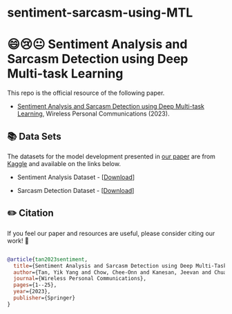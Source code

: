 # sentiment-sarcasm-using-MTL

# 😄😢😐 Sentiment Analysis and Sarcasm Detection using Deep Multi-task Learning
This repo is the official resource of the following paper.
- [Sentiment Analysis and Sarcasm Detection using Deep Multi-task Learning](https://link.springer.com/article/10.1007/s11277-023-10235-4), Wireless Personal Communications (2023).


## 📚 Data Sets

The datasets for the model development presented in [our paper](https://link.springer.com/article/10.1007/s11277-023-10235-4) are from [Kaggle](https://www.kaggle.com/) and available on the links below.

- Sentiment Analysis Dataset - [[Download](https://www.kaggle.com/datasets/cosmos98/twitter-and-reddit-sentimental-analysis-dataset)]

- Sarcasm Detection Dataset - [[Download](https://www.kaggle.com/datasets/rmisra/news-headlines-dataset-for-sarcasm-detection)]

## ✏️ Citation
If you feel our paper and resources are useful, please consider citing our work! 🙏
```bibtex

@article{tan2023sentiment,
  title={Sentiment Analysis and Sarcasm Detection using Deep Multi-Task Learning},
  author={Tan, Yik Yang and Chow, Chee-Onn and Kanesan, Jeevan and Chuah, Joon Huang and Lim, YongLiang},
  journal={Wireless Personal Communications},
  pages={1--25},
  year={2023},
  publisher={Springer}
}
```
